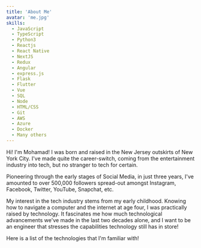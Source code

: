 ```yaml
---
title: 'About Me'
avatar: 'me.jpg'
skills:
  - JavaScript
  - TypeScript
  - Python3
  - Reactjs
  - React Native
  - NextJS
  - Redux
  - Angular
  - express.js
  - Flask
  - Flutter
  - Vue
  - SQL
  - Node
  - HTML/CSS
  - Git
  - AWS
  - Azure
  - Docker
  - Many others
---
```


Hi! I'm Mohamad! I was born and raised in the New Jersey outskirts of New York City. I've made quite the career-switch, coming from the entertainment industry into tech, but no stranger to tech for certain.

Pioneering through the early stages of Social Media, in just three years, I've amounted to over 500,000 followers spread-out amongst Instagram, Facebook, Twitter, YouTube, Snapchat, etc. 

My interest in the tech industry stems from my early childhood. Knowing how to navigate a computer and the internet at age four, I was practically raised by technology. It fascinates me how much technological advancements we've made in the last two decades alone, and I want to be an engineer that stresses the capabilities technology still has in store!

Here is a list of the technologies that I'm familiar with!
